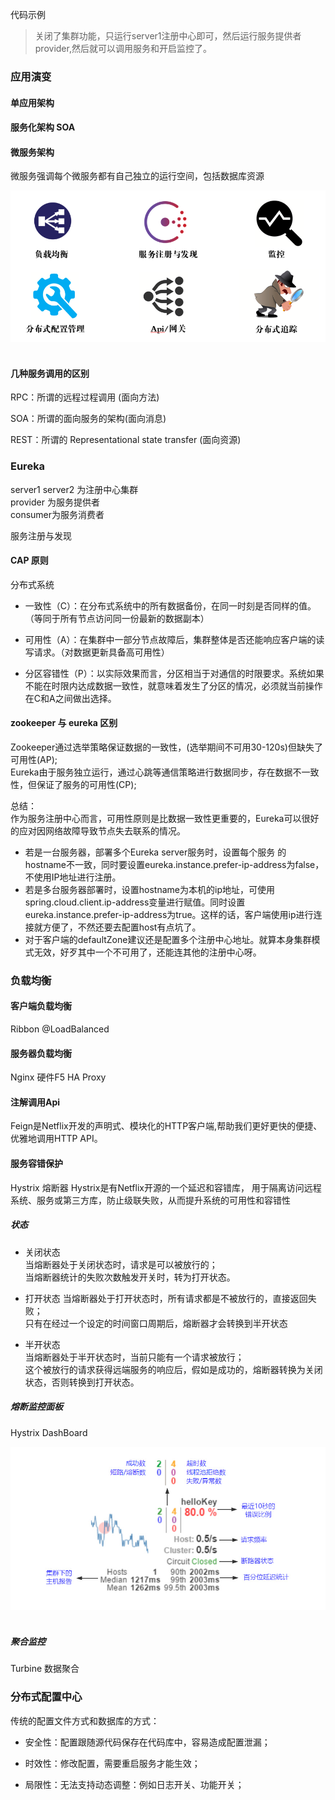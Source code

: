 代码示例  
> 关闭了集群功能，只运行server1注册中心即可，然后运行服务提供者provider,然后就可以调用服务和开启监控了。

### 应用演变
#### 单应用架构
#### 服务化架构 SOA
#### 微服务架构
微服务强调每个微服务都有自己独立的运行空间，包括数据库资源

<div align="center"><img src="./resources/SpringCloud框架.jpg" width="600"/></div><br>


#### 几种服务调用的区别
RPC：所谓的远程过程调用 (面向方法)

SOA：所谓的面向服务的架构(面向消息)

REST：所谓的 Representational state transfer (面向资源)



### Eureka
server1 server2 为注册中心集群  
provider 为服务提供者  
consumer为服务消费者  

服务注册与发现


#### CAP 原则
分布式系统  
- 一致性（C）：在分布式系统中的所有数据备份，在同一时刻是否同样的值。（等同于所有节点访问同一份最新的数据副本）

- 可用性（A）：在集群中一部分节点故障后，集群整体是否还能响应客户端的读写请求。（对数据更新具备高可用性）

- 分区容错性（P）：以实际效果而言，分区相当于对通信的时限要求。系统如果不能在时限内达成数据一致性，就意味着发生了分区的情况，必须就当前操作在C和A之间做出选择。

#### zookeeper 与 eureka 区别
Zookeeper通过选举策略保证数据的一致性，(选举期间不可用30-120s)但缺失了可用性(AP);  
Eureka由于服务独立运行，通过心跳等通信策略进行数据同步，存在数据不一致性，但保证了服务的可用性(CP);

总结：  
作为服务注册中心而言，可用性原则是比数据一致性更重要的，Eureka可以很好的应对因网络故障导致节点失去联系的情况。

- 若是一台服务器，部署多个Eureka server服务时，设置每个服务
的hostname不一致，同时要设置eureka.instance.prefer-ip-address为false，不使用IP地址进行注册。
- 若是多台服务器部署时，设置hostname为本机的ip地址，可使用spring.cloud.client.ip-address变量进行赋值。同时设置eureka.instance.prefer-ip-address为true。这样的话，客户端使用ip进行连接就方便了，不然还要去配置host有点坑了。
- 对于客户端的defaultZone建议还是配置多个注册中心地址。就算本身集群模式无效，好歹其中一个不可用了，还能连其他的注册中心呀。



### 负载均衡
#### 客户端负载均衡 
Ribbon @LoadBalanced


#### 服务器负载均衡
Nginx 硬件F5 HA Proxy


#### 注解调用Api
Feign是Netflix开发的声明式、模块化的HTTP客户端,帮助我们更好更快的便捷、优雅地调用HTTP API。


#### 服务容错保护
Hystrix 熔断器
Hystrix是有Netflix开源的一个延迟和容错库，
用于隔离访问远程系统、服务或第三方库，防止级联失败，从而提升系统的可用性和容错性

##### 状态
- 关闭状态    
当熔断器处于关闭状态时，请求是可以被放行的；    
当熔断器统计的失败次数触发开关时，转为打开状态。
    
- 打开状态
当熔断器处于打开状态时，所有请求都是不被放行的，直接返回失败；   
只有在经过一个设定的时间窗口周期后，熔断器才会转换到半开状态

- 半开状态  
当熔断器处于半开状态时，当前只能有一个请求被放行；  
这个被放行的请求获得远端服务的响应后，假如是成功的，熔断器转换为关闭状态，否则转换到打开状态。


##### 熔断监控面板
Hystrix DashBoard
<div align="center"><img src="./resources/熔断监控.jpg" width="600"/></div><br>


##### 聚合监控
Turbine 数据聚合


### 分布式配置中心
传统的配置文件方式和数据库的方式：
- 安全性：配置跟随源代码保存在代码库中，容易造成配置泄漏；

- 时效性：修改配置，需要重启服务才能生效；

- 局限性：无法支持动态调整：例如日志开关、功能开关；